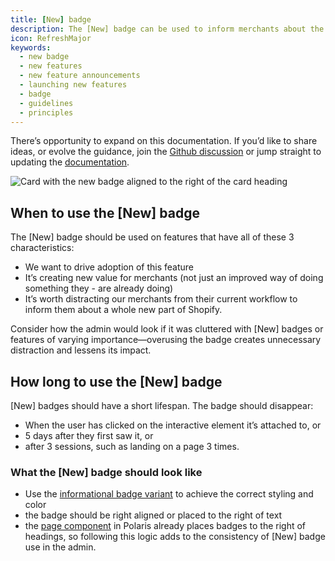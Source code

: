 ```yaml
---
title: [New] badge
description: The [New] badge can be used to inform merchants about the recent release of a feature that creates new value for merchants. It should be used sparingly and for a short time frame.
icon: RefreshMajor
keywords:
  - new badge
  - new features
  - new feature announcements
  - launching new features
  - badge
  - guidelines
  - principles
---
```


There’s opportunity to expand on this documentation. If you’d like to share ideas, or evolve the guidance, join the [Github discussion](https://github.com/Shopify/polaris/discussions/6751) or jump straight to updating the [documentation](https://polaris.shopify.com/contributing/documentation).

![Card with the new badge aligned to the right of the card heading](/images/foundations/patterns/new-badge/new-badge@2x.png)

## When to use the [New] badge

The [New] badge should be used on features that have all of these 3 characteristics:

- We want to drive adoption of this feature
- It’s creating new value for merchants (not just an improved way of doing something they - are already doing)
- It’s worth distracting our merchants from their current workflow to inform them about a whole new part of Shopify.

Consider how the admin would look if it was cluttered with [New] badges or features of varying importance—overusing the badge creates unnecessary distraction and lessens its impact.

## How long to use the [New] badge

[New] badges should have a short lifespan. The badge should disappear:

- When the user has clicked on the interactive element it’s attached to, or
- 5 days after they first saw it, or
- after 3 sessions, such as landing on a page 3 times.

### What the [New] badge should look like

- Use the [informational badge variant](https://polaris.shopify.com/components/badge) to achieve the correct styling and color
- the badge should be right aligned or placed to the right of text
- the [page component](https://polaris.shopify.com/components/page) in Polaris already places badges to the right of headings, so following this logic adds to the consistency of [New] badge use in the admin.